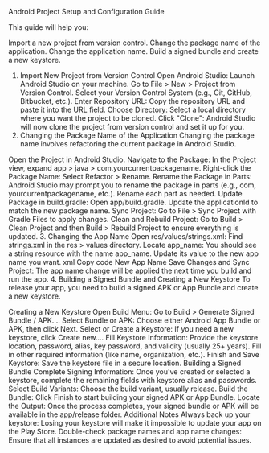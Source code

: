 Android Project Setup and Configuration Guide

This guide will help you:

Import a new project from version control.
Change the package name of the application.
Change the application name.
Build a signed bundle and create a new keystore.
1. Import New Project from Version Control
   Open Android Studio: Launch Android Studio on your machine.
   Go to File > New > Project from Version Control.
   Select your Version Control System (e.g., Git, GitHub, Bitbucket, etc.).
   Enter Repository URL: Copy the repository URL and paste it into the URL field.
   Choose Directory: Select a local directory where you want the project to be cloned.
   Click "Clone": Android Studio will now clone the project from version control and set it up for you.
2. Changing the Package Name of the Application
   Changing the package name involves refactoring the current package in Android Studio.

Open the Project in Android Studio.
Navigate to the Package: In the Project view, expand app > java > com.yourcurrentpackagename.
Right-click the Package Name: Select Refactor > Rename.
Rename the Package in Parts:
Android Studio may prompt you to rename the package in parts (e.g., com, yourcurrentpackagename, etc.). Rename each part as needed.
Update Package in build.gradle:
Open app/build.gradle.
Update the applicationId to match the new package name.
Sync Project: Go to File > Sync Project with Gradle Files to apply changes.
Clean and Rebuild Project: Go to Build > Clean Project and then Build > Rebuild Project to ensure everything is updated.
3. Changing the App Name
   Open res/values/strings.xml: Find strings.xml in the res > values directory.
   Locate app_name:
   You should see a string resource with the name app_name.
   Update its value to the new app name you want.
   xml
   Copy code
   <string name="app_name">New App Name</string>
   Save Changes and Sync Project: The app name change will be applied the next time you build and run the app.
4. Building a Signed Bundle and Creating a New Keystore
   To release your app, you need to build a signed APK or App Bundle and create a new keystore.

Creating a New Keystore
Open Build Menu: Go to Build > Generate Signed Bundle / APK....
Select Bundle or APK: Choose either Android App Bundle or APK, then click Next.
Select or Create a Keystore:
If you need a new keystore, click Create new....
Fill Keystore Information:
Provide the keystore location, password, alias, key password, and validity (usually 25+ years).
Fill in other required information (like name, organization, etc.).
Finish and Save Keystore: Save the keystore file in a secure location.
Building a Signed Bundle
Complete Signing Information:
Once you've created or selected a keystore, complete the remaining fields with keystore alias and passwords.
Select Build Variants: Choose the build variant, usually release.
Build the Bundle: Click Finish to start building your signed APK or App Bundle.
Locate the Output:
Once the process completes, your signed bundle or APK will be available in the app/release folder.
Additional Notes
Always back up your keystore: Losing your keystore will make it impossible to update your app on the Play Store.
Double-check package names and app name changes: Ensure that all instances are updated as desired to avoid potential issues.